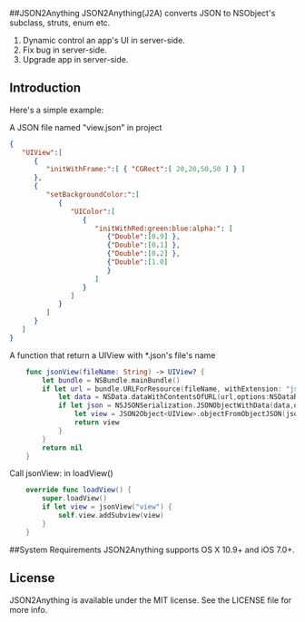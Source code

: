 ##JSON2Anything
JSON2Anything(J2A) converts JSON to NSObject's subclass, struts, enum etc.

1. Dynamic control an app's UI  in server-side.
2. Fix bug in server-side.
3. Upgrade app in server-side.

## Introduction
Here's a simple example:

A JSON file named "view.json" in project
```JSON
{
   "UIView":[
      {
         "initWithFrame:":[ { "CGRect":[ 20,20,50,50 ] } ]
      },
      {
         "setBackgroundColor:":[
            {
               "UIColor":[
                  {
                     "initWithRed:green:blue:alpha:": [
                        {"Double":[0.9] },
                        {"Double":[0.1] },
                        {"Double":[0.2] },
                        {"Double":[1.0]
                        }
                     ]
                  }
               ]
            }
         ]
      }
   ]
}
```

 A function that return a UIView with \*.json's file's name
```swift
    func jsonView(fileName: String) -> UIView? {
        let bundle = NSBundle.mainBundle()
        if let url = bundle.URLForResource(fileName, withExtension: "json") {
            let data = NSData.dataWithContentsOfURL(url,options:NSDataReadingOptions.DataReadingUncached,error:nil)
            if let json = NSJSONSerialization.JSONObjectWithData(data,options:NSJSONReadingOptions.AllowFragments,error:nil) as? Dictionary<String, [AnyObject]>{
                let view = JSON2Object<UIView>.objectFromObjectJSON(json)
                return view
            }
        }
        return nil
    }
```

Call jsonView: in loadView()
```swift
    override func loadView() {
        super.loadView()
        if let view = jsonView("view") {
            self.view.addSubview(view)
        }
    }
```
##System Requirements
JSON2Anything supports OS X 10.9+ and iOS 7.0+.

## License

JSON2Anything is available under the MIT license. See the LICENSE file for more info.
